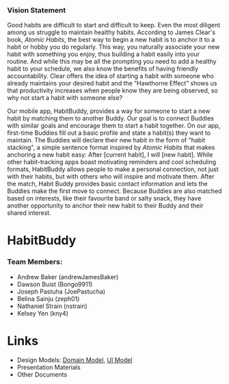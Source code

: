 ### Vision Statement
Good habits are difficult to start and difficult to keep. Even the most diligent among us struggle to maintain healthy habits. According to James Clear's book, *Atomic Habits*, the best way to begin a new habit is to anchor it to a habit or hobby you do regularly. This way, you naturally associate your new habit with something you enjoy, thus building a habit easily into your routine. And while this may be all the prompting you need to add a healthy habit to your schedule, we also know the benefits of having friendly accountability. Clear offers the idea of starting a habit with someone who already maintains your desired habit and the “Hawthorne Effect” shows us that productivity increases when people know they are being observed, so why not start a habit with someone else? 

Our mobile app, HabitBuddy, provides a way for someone to start a new habit by matching them to another Buddy. Our goal is to connect Buddies with similar goals and encourage them to start a habit together. On our app, first-time Buddies fill out a basic profile and state a habit(s) they want to maintain. The Buddies will declare their new habit in the form of "habit stacking", a simple sentence format inspired by *Atomic Habits* that makes anchoring a new habit easy: After [current habit], I will [new habit]. While other habit-tracking apps boast motivating reminders and cool scheduling formats, HabitBuddy allows people to make a personal connection, not just with their habits, but with others who will inspire and motivate them. After the match, Habit Buddy provides basic contact information and lets the Buddies make the first move to connect. Because Buddies are also matched based on interests, like their favourite band or salty snack, they have another opportunity to anchor their new habit to their Buddy and their shared interest.

# HabitBuddy
### Team Members:
  * Andrew Baker (andrewJamesBaker)
  * Dawson Buist (Bongo9911)
  * Joseph Pastuha (JoePastucha)
  * Belina Sainju (zeph01)
  * Nathaniel Strain (nstrain)
  * Kelsey Yen (kny4)
  
# Links

* Design Models: [Domain Model](https://github.com/calvin-cs262-fall2020-teamH/habitbuddy-project/blob/master/classDiagram.png), [UI Model](https://github.com/calvin-cs262-fall2020-teamH/habitbuddy-project/blob/master/uiModel.png)
* Presentation Materials
* Other Documents
